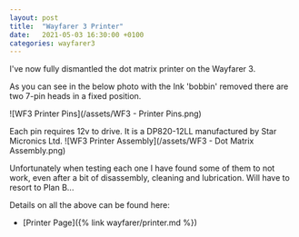 ```yaml
---
layout: post
title:  "Wayfarer 3 Printer"
date:   2021-05-03 16:30:00 +0100
categories: wayfarer3
---
```


I've now fully dismantled the dot matrix printer on the Wayfarer 3.

As you can see in the below photo with the Ink 'bobbin' removed there are two 7-pin heads in a fixed position.

![WF3 Printer Pins](/assets/WF3 - Printer Pins.png)

Each pin requires 12v to drive. It is a DP820-12LL manufactured by Star Micronics Ltd.
![WF3 Printer Assembly](/assets/WF3 - Dot Matrix Assembly.png)

Unfortunately when testing each one I have found some of them to not work, even after a bit of disassembly, cleaning and lubrication. Will have to resort to Plan B...

Details on all the above can be found here:
- [Printer Page]({% link wayfarer/printer.md %})